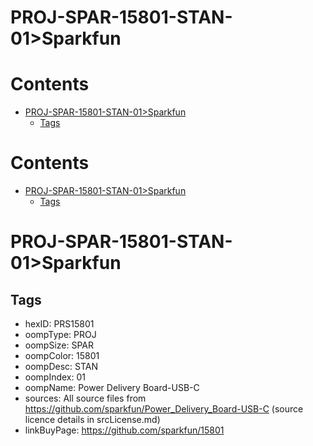 
PROJ-SPAR-15801-STAN-01>Sparkfun
================================

Contents
========

* [PROJ-SPAR-15801-STAN-01>Sparkfun](#proj-spar-15801-stan-01sparkfun)
	* [Tags](#tags)

Contents
========

* [PROJ-SPAR-15801-STAN-01>Sparkfun](#proj-spar-15801-stan-01sparkfun)
	* [Tags](#tags)

# PROJ-SPAR-15801-STAN-01>Sparkfun

## Tags

- hexID: PRS15801
- oompType: PROJ
- oompSize: SPAR
- oompColor: 15801
- oompDesc: STAN
- oompIndex: 01
- oompName: Power Delivery Board-USB-C
- sources: All source files from https://github.com/sparkfun/Power_Delivery_Board-USB-C (source licence details in srcLicense.md)
- linkBuyPage: https://github.com/sparkfun/15801
